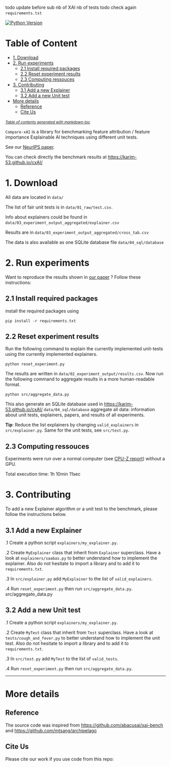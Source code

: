 todo update before sub 
nb of XAI nb of tests 
todo check again `requirements.txt`

[![Python Version](https://img.shields.io/badge/python-v3.8.3-blue)]()

# Table of Content

- [1. Download](#1-download)
- [2. Run experiments](#2-run-experiments)
  * [2.1 Install required packages](#21-install-required-packages)
  * [2.2 Reset experiment results](#22-reset-experiment-results)
  * [2.3 Computing ressouces](#23-computing-ressouces)
- [3. Contributing](#3-contributing)
  * [3.1 Add a new Explainer](#31-add-a-new-explainer)
  * [3.2 Add a new Unit test](#32-add-a-new-unit-test)
- [More details](#more-details)
  * [Reference](#reference)
  * [Cite Us](#cite-us)

<small><i><a href='http://ecotrust-canada.github.io/markdown-toc/'>Table of contents generated with markdown-toc</a></i></small>

[//]: # (<p align="center"><img src="img/banner.svg" width=700 /></p>)

`Compare-xAI` is a library for benchmarking feature attribution / feature importance Explainable AI techniques using different unit tests. 

See our [NeurIPS paper][arxiv].

You can check directly the benchmark results at https://karim-53.github.io/cxAI/

[//]: # (<p align="center"><img src="img/overview_figure.svg" width=700 /></p>)

# 1. Download
All data are located in `data/`

The list of fair unit tests is in `data/01_raw/test.csv`.

Info about explainers could be found in `data/03_experiment_output_aggregated/explainer.csv`

Results are in `data/03_experiment_output_aggregated/cross_tab.csv`

The data is also available as one SQLite database file `data/04_sql/database`

# 2. Run experiments
Want to reproduce the results shown in [our paper][arxiv] ? Follow these instructions:
## 2.1 Install required packages

[//]: # (There is no specific requirements listed in `requirements.txt` you can run only a few unit tests and a few Explainer with a small set of packages. So just install what is needed on the go :&#41; )
[//]: # (`requirements.txt` contains a good start)
install the required packages using
```
pip install -r requirements.txt
```

## 2.2 Reset experiment results

Run the following command to explain the currently implemented unit-tests using the currently implemented explainers.

```
python reset_experiment.py
```
The results are written in `data/02_experiment_output/results.csv`.
Now run the following command to aggregate results in a more human-readable format.
```
python src/aggregate_data.py
```
This also generate an SQLite database used in https://karim-53.github.io/cxAI/
`data/04_sql/database` aggregate all data: information about unit tests, explainers, papers, and results of all experiments.

**Tip**: Reduce the list explainers by changing `valid_explainers` in `src/explainer.py`. Same for the unit tests, see `src/test.py`.

## 2.3 Computing ressouces
Experiments were run over a normal computer (see [CPU-Z report](https://karim-53.github.io/cxai/CPU-Z.html)) without a GPU.

Total execution time: 1h 10min 11sec


# 3. Contributing
To add a new Explainer algorithm or a unit test to the benchmark, please follow the instructions below.

## 3.1 Add a new Explainer

.1 Create a python script `explainers/my_explainer.py`.

.2 Create `MyExplainer` class that inherit from `Explainer` superclass. Have a look at `explainers/saabas.py` to better understand how to implement the explainer. Also do not hesitate to import a library and to add it to `requirements.txt`. 

.3 In `src/explainer.py` add `MyExplainer` to the list of `valid_explainers`.

.4 Run `reset_experiment.py` then run `src/aggregate_data.py`.
src/aggregate_data.py

## 3.2 Add a new Unit test

.1 Create a python script `explainers/my_explainer.py`.

.2 Create `MyTest` class that inherit from `Test` superclass. Have a look at `tests/cough_and_fever.py` to better understand how to implement the unit test. Also do not hesitate to import a library and to add it to `requirements.txt`. 

.3 In `src/test.py` add `MyTest` to the list of `valid_tests`.

.4 Run `reset_experiment.py` then run `src/aggregate_data.py`.


---

# More details

## Reference
The source code was inspired from https://github.com/abacusai/xai-bench and https://github.com/mtsang/archipelago
## Cite Us

Please cite our work if you use code from this repo:

```bibtex
 
```
[arxiv]: http://arxiv.org

